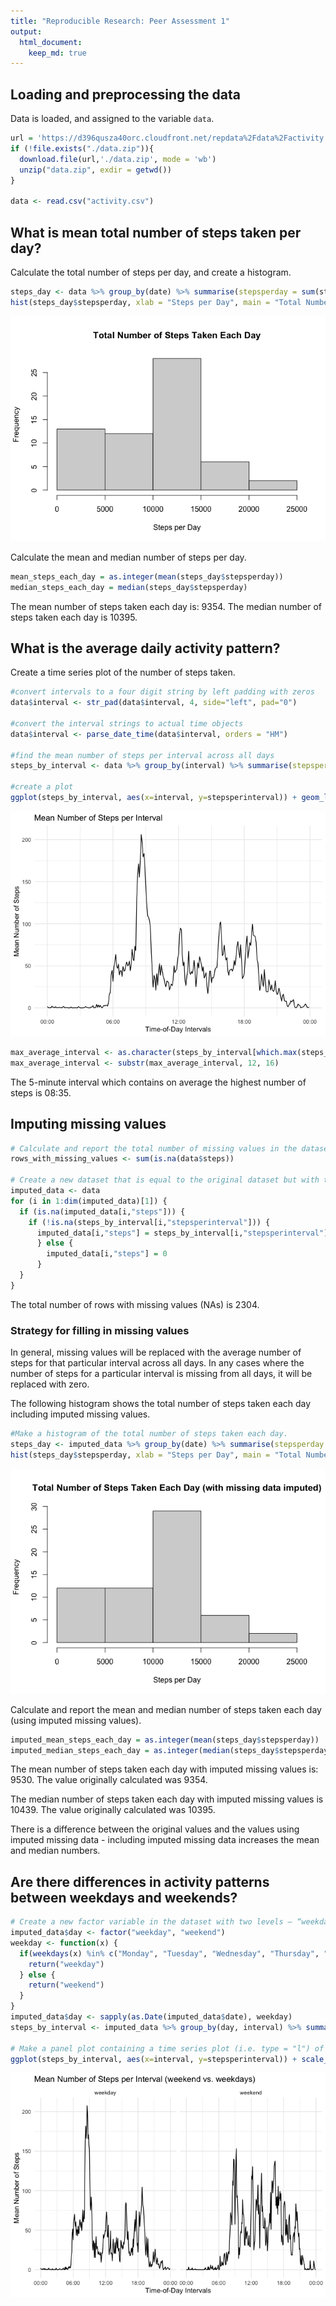 ```yaml
---
title: "Reproducible Research: Peer Assessment 1"
output: 
  html_document:
    keep_md: true
---
```



## Loading and preprocessing the data
Data is loaded, and assigned to the variable `data`.


```r
url = 'https://d396qusza40orc.cloudfront.net/repdata%2Fdata%2Factivity.zip'
if (!file.exists("./data.zip")){
  download.file(url,'./data.zip', mode = 'wb')
  unzip("data.zip", exdir = getwd())
}

data <- read.csv("activity.csv")
```




## What is mean total number of steps taken per day?
Calculate the total number of steps per day, and create a histogram. 


```r
steps_day <- data %>% group_by(date) %>% summarise(stepsperday = sum(steps, na.rm=TRUE))
hist(steps_day$stepsperday, xlab = "Steps per Day", main = "Total Number of Steps Taken Each Day")
```

![](PA1_template_files/figure-html/total_steps_per_day-1.png)<!-- -->

Calculate the mean and median number of steps per day.


```r
mean_steps_each_day = as.integer(mean(steps_day$stepsperday))
median_steps_each_day = median(steps_day$stepsperday)
```

The mean number of steps taken each day is: 9354.
The median number of steps taken each day is 10395.



## What is the average daily activity pattern?

Create a time series plot of the number of steps taken.


```r
#convert intervals to a four digit string by left padding with zeros
data$interval <- str_pad(data$interval, 4, side="left", pad="0")

#convert the interval strings to actual time objects
data$interval <- parse_date_time(data$interval, orders = "HM")

#find the mean number of steps per interval across all days
steps_by_interval <- data %>% group_by(interval) %>% summarise(stepsperinterval = mean(steps, na.rm = TRUE))

#create a plot
ggplot(steps_by_interval, aes(x=interval, y=stepsperinterval)) + geom_line() + scale_x_datetime(date_labels = "%H:%M") + xlab("Time-of-Day Intervals") +ylab("Mean Number of Steps") + ggtitle("Mean Number of Steps per Interval") + theme_minimal()
```

![](PA1_template_files/figure-html/time_series-1.png)<!-- -->

```r
max_average_interval <- as.character(steps_by_interval[which.max(steps_by_interval$stepsperinterval),1]$interval)
max_average_interval <- substr(max_average_interval, 12, 16)
```

The 5-minute interval which contains on average the highest number of steps is 08:35.

## Imputing missing values


```r
# Calculate and report the total number of missing values in the dataset (i.e. the total number of rows with NAs)
rows_with_missing_values <- sum(is.na(data$steps))

# Create a new dataset that is equal to the original dataset but with the missing data filled in.
imputed_data <- data
for (i in 1:dim(imputed_data)[1]) {
  if (is.na(imputed_data[i,"steps"])) {
    if (!is.na(steps_by_interval[i,"stepsperinterval"])) {
      imputed_data[i,"steps"] = steps_by_interval[i,"stepsperinterval"]
      } else {
        imputed_data[i,"steps"] = 0
      }
  }
}
```

The total number of rows with missing values (NAs) is 2304.

### Strategy for filling in missing values

In general, missing values will be replaced with the average number of steps for that particular interval across all days. In any cases where the number of steps for a particular interval is missing from all days, it will be replaced with zero.

The following histogram shows the total number of steps taken each day including imputed missing values.


```r
#Make a histogram of the total number of steps taken each day.
steps_day <- imputed_data %>% group_by(date) %>% summarise(stepsperday = sum(steps, na.rm=TRUE))
hist(steps_day$stepsperday, xlab = "Steps per Day", main = "Total Number of Steps Taken Each Day (with missing data imputed)")
```

![](PA1_template_files/figure-html/imputed_histogram-1.png)<!-- -->

Calculate and report the mean and median number of steps taken each day (using imputed missing values).


```r
imputed_mean_steps_each_day = as.integer(mean(steps_day$stepsperday))
imputed_median_steps_each_day = as.integer(median(steps_day$stepsperday))
```

The mean number of steps taken each day with imputed missing values is: 9530. The value originally calculated was 9354.

The median number of steps taken each day with imputed missing values is 10439. The value originally calculated was 10395.

There is a difference between the original values and the values using imputed missing data - including imputed missing data increases the mean and median numbers.

## Are there differences in activity patterns between weekdays and weekends?


```r
# Create a new factor variable in the dataset with two levels – “weekday” and “weekend” indicating whether a given date is a weekday or weekend day.
imputed_data$day <- factor("weekday", "weekend")
weekday <- function(x) {
  if(weekdays(x) %in% c("Monday", "Tuesday", "Wednesday", "Thursday", "Friday")) {
    return("weekday")
  } else {
    return("weekend")
  }
}
imputed_data$day <- sapply(as.Date(imputed_data$date), weekday)
steps_by_interval <- imputed_data %>% group_by(day, interval) %>% summarise(stepsperinterval = mean(steps))

# Make a panel plot containing a time series plot (i.e. type = "l") of the 5-minute interval (x-axis) and the average number of steps taken, averaged across all weekday days or weekend days (y-axis). 
ggplot(steps_by_interval, aes(x=interval, y=stepsperinterval)) + scale_x_datetime(date_labels = "%H:%M") + xlab("Time-of-Day Intervals") +ylab("Mean Number of Steps") + ggtitle("Mean Number of Steps per Interval (weekend vs. weekdays)") + theme_minimal() + geom_line() + facet_grid(.~day)
```

![](PA1_template_files/figure-html/weekend_vs_weekday-1.png)<!-- -->


